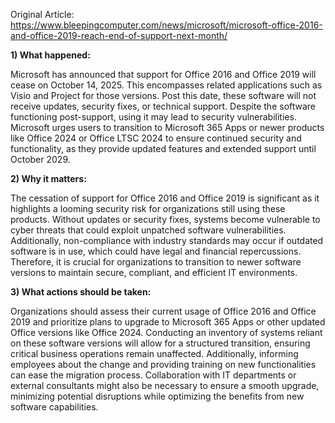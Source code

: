 Original Article: https://www.bleepingcomputer.com/news/microsoft/microsoft-office-2016-and-office-2019-reach-end-of-support-next-month/

**1) What happened:**

Microsoft has announced that support for Office 2016 and Office 2019 will cease on October 14, 2025. This encompasses related applications such as Visio and Project for those versions. Post this date, these software will not receive updates, security fixes, or technical support. Despite the software functioning post-support, using it may lead to security vulnerabilities. Microsoft urges users to transition to Microsoft 365 Apps or newer products like Office 2024 or Office LTSC 2024 to ensure continued security and functionality, as they provide updated features and extended support until October 2029.

**2) Why it matters:**

The cessation of support for Office 2016 and Office 2019 is significant as it highlights a looming security risk for organizations still using these products. Without updates or security fixes, systems become vulnerable to cyber threats that could exploit unpatched software vulnerabilities. Additionally, non-compliance with industry standards may occur if outdated software is in use, which could have legal and financial repercussions. Therefore, it is crucial for organizations to transition to newer software versions to maintain secure, compliant, and efficient IT environments.

**3) What actions should be taken:**

Organizations should assess their current usage of Office 2016 and Office 2019 and prioritize plans to upgrade to Microsoft 365 Apps or other updated Office versions like Office 2024. Conducting an inventory of systems reliant on these software versions will allow for a structured transition, ensuring critical business operations remain unaffected. Additionally, informing employees about the change and providing training on new functionalities can ease the migration process. Collaboration with IT departments or external consultants might also be necessary to ensure a smooth upgrade, minimizing potential disruptions while optimizing the benefits from new software capabilities.